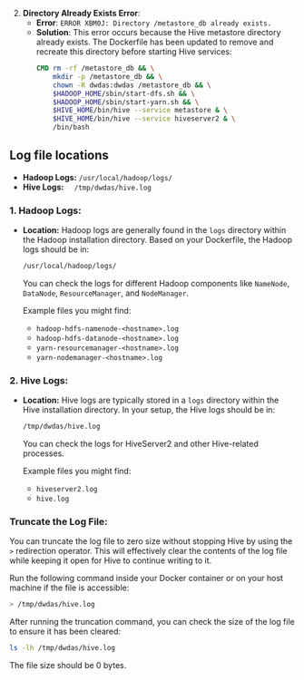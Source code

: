 2. **Directory Already Exists Error**:
   - **Error**: `ERROR XBM0J: Directory /metastore_db already exists.`
   - **Solution**: This error occurs because the Hive metastore directory already exists. The Dockerfile has been updated to remove and recreate this directory before starting Hive services:
     ```Dockerfile
     CMD rm -rf /metastore_db && \
         mkdir -p /metastore_db && \
         chown -R dwdas:dwdas /metastore_db && \
         $HADOOP_HOME/sbin/start-dfs.sh && \
         $HADOOP_HOME/sbin/start-yarn.sh && \
         $HIVE_HOME/bin/hive --service metastore & \
         $HIVE_HOME/bin/hive --service hiveserver2 & \
         /bin/bash
     ```

## Log file locations

- **Hadoop Logs:** `/usr/local/hadoop/logs/`
- **Hive Logs:** `  /tmp/dwdas/hive.log`

### **1. Hadoop Logs:**

- **Location:** Hadoop logs are generally found in the `logs` directory within the Hadoop installation directory. Based on your Dockerfile, the Hadoop logs should be in:
  
  ```bash
  /usr/local/hadoop/logs/
  ```

  You can check the logs for different Hadoop components like `NameNode`, `DataNode`, `ResourceManager`, and `NodeManager`.

  Example files you might find:
  - `hadoop-hdfs-namenode-<hostname>.log`
  - `hadoop-hdfs-datanode-<hostname>.log`
  - `yarn-resourcemanager-<hostname>.log`
  - `yarn-nodemanager-<hostname>.log`

### **2. Hive Logs:**

- **Location:** Hive logs are typically stored in a `logs` directory within the Hive installation directory. In your setup, the Hive logs should be in:

  ```bash
  /tmp/dwdas/hive.log
  ```

  You can check the logs for HiveServer2 and other Hive-related processes.

  Example files you might find:
  - `hiveserver2.log`
  - `hive.log`


### **Truncate the Log File:**

You can truncate the log file to zero size without stopping Hive by using the `>` redirection operator. This will effectively clear the contents of the log file while keeping it open for Hive to continue writing to it.

Run the following command inside your Docker container or on your host machine if the file is accessible:

```bash
> /tmp/dwdas/hive.log
```

After running the truncation command, you can check the size of the log file to ensure it has been cleared:

```bash
ls -lh /tmp/dwdas/hive.log
```

The file size should be 0 bytes.
